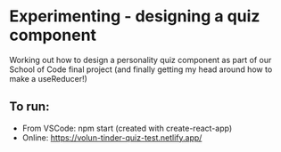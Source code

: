 # Experimenting - designing a quiz component

Working out how to design a personality quiz component as part of our School of Code final project (and finally getting my head around how to make a useReducer!)

## To run:

- From VSCode: npm start (created with create-react-app)
- Online: https://volun-tinder-quiz-test.netlify.app/
